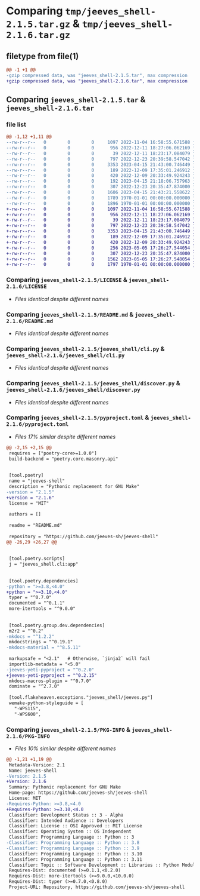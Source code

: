 # Comparing `tmp/jeeves_shell-2.1.5.tar.gz` & `tmp/jeeves_shell-2.1.6.tar.gz`

## filetype from file(1)

```diff
@@ -1 +1 @@
-gzip compressed data, was "jeeves_shell-2.1.5.tar", max compression
+gzip compressed data, was "jeeves_shell-2.1.6.tar", max compression
```

## Comparing `jeeves_shell-2.1.5.tar` & `jeeves_shell-2.1.6.tar`

### file list

```diff
@@ -1,12 +1,11 @@
--rw-r--r--   0        0        0     1097 2022-11-04 16:58:55.671588 jeeves_shell-2.1.5/LICENSE
--rw-r--r--   0        0        0      956 2022-12-11 18:27:06.062169 jeeves_shell-2.1.5/README.md
--rw-r--r--   0        0        0       39 2022-12-11 18:23:17.084079 jeeves_shell-2.1.5/jeeves_shell/__init__.py
--rw-r--r--   0        0        0      797 2022-12-23 20:39:58.547042 jeeves_shell-2.1.5/jeeves_shell/cli.py
--rw-r--r--   0        0        0     3353 2023-04-15 21:43:00.746449 jeeves_shell-2.1.5/jeeves_shell/discover.py
--rw-r--r--   0        0        0      189 2022-12-09 17:35:01.246912 jeeves_shell-2.1.5/jeeves_shell/entry_points.py
--rw-r--r--   0        0        0      420 2022-12-09 20:33:49.924243 jeeves_shell-2.1.5/jeeves_shell/errors.py
--rw-r--r--   0        0        0      192 2023-04-15 21:18:06.757963 jeeves_shell-2.1.5/jeeves_shell/import_by_path.py
--rw-r--r--   0        0        0      307 2022-12-23 20:35:47.874000 jeeves_shell-2.1.5/jeeves_shell/jeeves.py
--rw-r--r--   0        0        0     1606 2023-04-15 21:43:21.558622 jeeves_shell-2.1.5/pyproject.toml
--rw-r--r--   0        0        0     1789 1970-01-01 00:00:00.000000 jeeves_shell-2.1.5/setup.py
--rw-r--r--   0        0        0     1896 1970-01-01 00:00:00.000000 jeeves_shell-2.1.5/PKG-INFO
+-rw-r--r--   0        0        0     1097 2022-11-04 16:58:55.671588 jeeves_shell-2.1.6/LICENSE
+-rw-r--r--   0        0        0      956 2022-12-11 18:27:06.062169 jeeves_shell-2.1.6/README.md
+-rw-r--r--   0        0        0       39 2022-12-11 18:23:17.084079 jeeves_shell-2.1.6/jeeves_shell/__init__.py
+-rw-r--r--   0        0        0      797 2022-12-23 20:39:58.547042 jeeves_shell-2.1.6/jeeves_shell/cli.py
+-rw-r--r--   0        0        0     3353 2023-04-15 21:43:00.746449 jeeves_shell-2.1.6/jeeves_shell/discover.py
+-rw-r--r--   0        0        0      189 2022-12-09 17:35:01.246912 jeeves_shell-2.1.6/jeeves_shell/entry_points.py
+-rw-r--r--   0        0        0      420 2022-12-09 20:33:49.924243 jeeves_shell-2.1.6/jeeves_shell/errors.py
+-rw-r--r--   0        0        0      256 2023-05-05 17:26:27.544054 jeeves_shell-2.1.6/jeeves_shell/import_by_path.py
+-rw-r--r--   0        0        0      307 2022-12-23 20:35:47.874000 jeeves_shell-2.1.6/jeeves_shell/jeeves.py
+-rw-r--r--   0        0        0     1562 2023-05-05 17:26:27.548054 jeeves_shell-2.1.6/pyproject.toml
+-rw-r--r--   0        0        0     1797 1970-01-01 00:00:00.000000 jeeves_shell-2.1.6/PKG-INFO
```

### Comparing `jeeves_shell-2.1.5/LICENSE` & `jeeves_shell-2.1.6/LICENSE`

 * *Files identical despite different names*

### Comparing `jeeves_shell-2.1.5/README.md` & `jeeves_shell-2.1.6/README.md`

 * *Files identical despite different names*

### Comparing `jeeves_shell-2.1.5/jeeves_shell/cli.py` & `jeeves_shell-2.1.6/jeeves_shell/cli.py`

 * *Files identical despite different names*

### Comparing `jeeves_shell-2.1.5/jeeves_shell/discover.py` & `jeeves_shell-2.1.6/jeeves_shell/discover.py`

 * *Files identical despite different names*

### Comparing `jeeves_shell-2.1.5/pyproject.toml` & `jeeves_shell-2.1.6/pyproject.toml`

 * *Files 17% similar despite different names*

```diff
@@ -2,15 +2,15 @@
 requires = ["poetry-core>=1.0.0"]
 build-backend = "poetry.core.masonry.api"
 
 
 [tool.poetry]
 name = "jeeves-shell"
 description = "Pythonic replacement for GNU Make"
-version = "2.1.5"
+version = "2.1.6"
 license = "MIT"
 
 authors = []
 
 readme = "README.md"
 
 repository = "https://github.com/jeeves-sh/jeeves-shell"
@@ -26,29 +26,27 @@
 
 
 [tool.poetry.scripts]
 j = "jeeves_shell.cli:app"
 
 
 [tool.poetry.dependencies]
-python = ">=3.8,<4.0"
+python = ">=3.10,<4.0"
 typer = "^0.7.0"
 documented = "^0.1.1"
 more-itertools = "^9.0.0"
 
 
 [tool.poetry.group.dev.dependencies]
 m2r2 = "^0.2"
-mkdocs = "^1.2.2"
 mkdocstrings = "^0.19.1"
-mkdocs-material = "^8.5.11"
 
 markupsafe = "<2.1"   # Otherwise, `jinja2` will fail
 importlib-metadata = "<5.0"
-jeeves-yeti-pyproject = "^0.2.0"
+jeeves-yeti-pyproject = "^0.2.15"
 mkdocs-macros-plugin = "^0.7.0"
 dominate = "^2.7.0"
 
 [tool.flakeheaven.exceptions."jeeves_shell/jeeves.py"]
 wemake-python-styleguide = [
   "-WPS115",
   "-WPS600",
```

### Comparing `jeeves_shell-2.1.5/PKG-INFO` & `jeeves_shell-2.1.6/PKG-INFO`

 * *Files 10% similar despite different names*

```diff
@@ -1,21 +1,19 @@
 Metadata-Version: 2.1
 Name: jeeves-shell
-Version: 2.1.5
+Version: 2.1.6
 Summary: Pythonic replacement for GNU Make
 Home-page: https://github.com/jeeves-sh/jeeves-shell
 License: MIT
-Requires-Python: >=3.8,<4.0
+Requires-Python: >=3.10,<4.0
 Classifier: Development Status :: 3 - Alpha
 Classifier: Intended Audience :: Developers
 Classifier: License :: OSI Approved :: MIT License
 Classifier: Operating System :: OS Independent
 Classifier: Programming Language :: Python :: 3
-Classifier: Programming Language :: Python :: 3.8
-Classifier: Programming Language :: Python :: 3.9
 Classifier: Programming Language :: Python :: 3.10
 Classifier: Programming Language :: Python :: 3.11
 Classifier: Topic :: Software Development :: Libraries :: Python Modules
 Requires-Dist: documented (>=0.1.1,<0.2.0)
 Requires-Dist: more-itertools (>=9.0.0,<10.0.0)
 Requires-Dist: typer (>=0.7.0,<0.8.0)
 Project-URL: Repository, https://github.com/jeeves-sh/jeeves-shell
```

